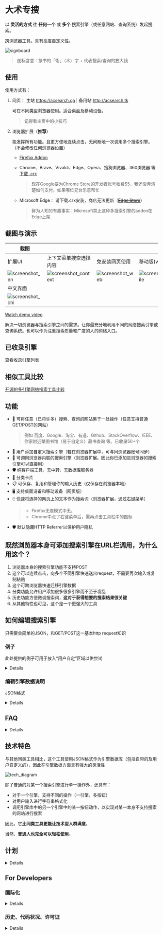 # 大术专搜

以 **灵活的方式** 往 **任何一个** 或 **多个** 搜索引擎（或任意网站、查询系统）发起搜索。

跨浏览器工具。具有高度自定义性。

![signboard](https://gitlab.com/garywill/bigSearch/-/raw/screenshot/signboard.png)

> 图标含意：篆书的「術」（术）字 + 代表搜索/查询的放大镜

## 使用

使用方式有：

1. 网页： 主站 https://acsearch.ga | 备用站 http://acsearch.tk

   可在不同类型浏览器使用。适合桌面及移动设备。
   
   > 记得看主页中的小技巧

2. 浏览器扩展（**推荐**）

   能发挥所有功能。且更方便地连续点击，无间断地一次调用多个搜索引擎。（不会修改任何浏览器设置）
   
   - [Firefox Addon](https://addons.mozilla.org/firefox/addon/big-search/) 
   
   - Chrome、Brave、Vivaldi、Edge、Opera、搜狗浏览器、360浏览器 等 [下载 .crx](https://gitlab.com/garywill/releaseapps-dl/-/tree/main)
     
     > 现在Google要为Chrome Store的开发者账号收费\$5，我还没弄清楚如何支付。如果哪位兄台乐意帮忙
   
   - Microsoft Edge： 请下载.crx安装，商店无法更新（~~[Edge Store](https://microsoftedge.microsoft.com/addons/detail/big-search/pdmlapcmibobkkchijgfeongemmepkbc)~~）
     
     > 鲜为人知的有趣事实：Microsoft禁止这种多搜索引擎的addon在Edge上架

## 截图与演示

| 截图                                                                                |                                                                                           |                                                                                   |                                                                                         |
| --------------------------------------------------------------------------------- | ----------------------------------------------------------------------------------------- | --------------------------------------------------------------------------------- | --------------------------------------------------------------------------------------- |
| 扩展UI                                                                              | 上下文菜单搜索选择内容                                                                               | 免安装网页使用                                                                           | 移动版(web)                                                                                |
| ![screenshot_en](https://gitlab.com/garywill/bigSearch/-/raw/screenshot/en.png)   | ![screenshot_context](https://gitlab.com/garywill/bigSearch/-/raw/screenshot/context.png) | ![screenshot_web](https://gitlab.com/garywill/bigSearch/-/raw/screenshot/web.png) | ![screenshot_mobile](https://gitlab.com/garywill/bigSearch/-/raw/screenshot/mobile.png) |
| 中文界面                                                                              |                                                                                           |                                                                                   |                                                                                         |
| ![screenshot_chi](https://gitlab.com/garywill/bigSearch/-/raw/screenshot/chi.png) |                                                                                           |                                                                                   |                                                                                         |

[Watch demo video](https://www.youtube.com/watch?v=hn5BkviAyvQ)

解决一切浏览器与搜索引擎之间的需求。让你最充分地利用不同的网络搜索引擎或查询系统。也可以作为注重搜索质量和广度的人的网络入口。

## 已收录引擎

[查看收录引擎列表](https://github.com/garywill/bigSearch/blob/list/list.md#list-of-build-in-search-engines-in-big-search)

## 相似工具比较

[开源的多引擎网络搜索工具比较](https://github.com/garywill/bigSearch/blob/list/list.md)

## 功能

- 🔎 可将任意（已将许多）搜索、查询的网站集于一处操作（任意支持普通GET/POST的网站）
  > 例如 百度、Google、淘宝、有道、Github、StackOverflow、IEEE、你家附近某图书馆（易于自定义）藏书查询 等。已收录50+个
- 🔎 用户添加自定义搜索引擎（若在浏览器扩展中，可与同浏览器账号同步）
- 🔎 可调用浏览器内联的搜索引擎（浏览器扩展。因此你已添加进浏览器的搜索引擎可以直接用）
- 🛡️ 纯客户端工具，无中转，无数据库服务器
- 📁 分类卡片
- 📋 可保存、复用和管理你的输入历史（仅保存在浏览器本地）
- 🖥️ 支持桌面设备和移动设备（网页版）
- 🖱️ 快速将选择的网页上的文本作为搜索词（浏览器扩展，通过右键菜单）
  > - Firefox无痕模式中无。
  > - Chrome中点了右键菜单后，需再点击工具栏中的图标
- 🛡️ 默认隐藏HTTP Referrer以保护用户隐私

## 既然浏览器本身可添加搜索引擎在URL栏调用，为什么用这个？

1. 浏览器本身的搜索引擎功能不支持POST
2. 这个可以连续点击，向多个不同引擎快速送出request，不需要再次输入或复制粘贴
3. 这个可跨浏览器快速迁移引擎数据
4. 分类功能允许用户添加很多很多引擎而不至于凌乱
5. 历史功能方便微调搜索词，**这对于获得想要的搜索结果很关键**
6. 从其他特性也可见，这个是一个更强大的工具

## 如何编辑搜索引擎

只需要会简单的JSON，和GET/POST这一基本http request知识

### 例子

此处提供的例子可用于放入“用户自定”区域以供尝试

<details>

```yaml
{
    "yahoo": {
        "dname": "Yahoo Search",
        "addr": "https://search.yahoo.com",
        "action": "https://search.yahoo.com/search",
        "kw_key": "q"
    },

    "google": {
        "dname": "Google",
        "addr": "https://www.google.com",
        "action": "https://www.google.com/search",
        "kw_key": "q",
        "btns": {
            "search": {
                "label": "Google Search"
            },
            "lucky": {
                "label": "I'm Feeling Lucky",
                "params": [
                    {"key":"btnI", "val": "1"}
                ]
            }
        }
    },

    "flathub": {
        "dname": "Flathub",
        "addr": "https://flathub.org/apps",
        "btns": {
            "search": {
                "label": "Search",
                "full_url": "https://flathub.org/apps/search/{0}"
            }
        }
    },

    "itunesapps": {
        "dname": "iTunes Apps (Google)",
        "addr": "https://www.apple.com/itunes/charts/free-apps/",
        "btns": {
            "search_apps": {
                "label": "Search Apps",
                "use_other_engine": {
                    "engine": "google",
                    "btn": "search"
                },
                "kw_format": "{0} site:apple.com/*app"
            }
        }
    }
}
```

</details>

### 编辑引擎数据说明

JSON格式

<details>

```yaml
// # 按钮之下的某些键值可覆盖引擎名下的键值
{
    "引擎名": {
        "dname": "引擎显示名字", 
        "addr": "主页URL", 
        "tip": "引擎提示文字",  // # 可选
        "action": "默认操作url", 
        // # 例如，https://search-engine.com/search?q=输入内容，
        // # 则action为https://search-engine.com/search
        "kw_key": "query string中关键字的键名", // # 上例中，此处为q
        "allow_referer": false, // # false(default)/true 可选
        "method": "get/post",  // # 默认为get
        "charset": "UTF-8/gb2312/gb18030/big5/....", // # 默认UTF-8
        "kw_replace": [ [" ", "-"] ] ,  // # 可选，关键字中需要替换的字符，此例将空格替换为'-'
        "kw_format": "格式化关键字{0}后的样子", // # 可选. {0}即常见的%s

        "btns": {  // # 若没有此项，则显示一个"搜索"按钮，点击按钮为默认行动
            "按钮名": {
                "label": "按钮显示文字",
                "btn_tip": "提示文字",
                "params":[   // # 可选，该操作所需的query string中关键字之外的键和值
                    {"key": "键", "val": "值"},
                    // # 例如，https://search-engine.com/search?q=输入内容&option=searchall
                    // # 则 {key: "option", val: "searchall"},
                ],
                "full_url": "http://www.example.com/search/{0}",   // # 可选，使用get method时的整个url
                "use_other_engine": { "engine": "引擎名", "btn": "按钮名" }, // # 可选，使用另一个引擎来操作
            },

        }
    },
    ......
};
```

> 用户使用了JSON自定义引擎后，我们鼓励用户也将数据提交回上游源代码。引擎数据为AGPL自由代码。

> `enginesdata.js`是收录搜索引擎的数据，若要添加搜索引擎使被收录，往这里添加。

</details>

## FAQ

<details>

**Q：我使用大术专搜来搜索时，输入的内容是否会被收集？**

A：不会，我们不收集任何用户输入的内容。输入的内容直接发送到你点击调用的对应网站，无中转

**Q：我的搜索历史储存在哪里？**

A：仅储存在浏览器localStorage中

**Q：你们有网页版本，也有浏览器扩展版本，那么浏览器扩展是可以“离线使用”的吗？**

A: 浏览器扩展的功能是可以“离线使用”的，js等代码都在本地扩展中

</details>

## 技术特色

与其他同类工具相比，这个工具使用JSON格式作为引擎数据库（包括自带的及用户自定义的），因此在引擎数据方面具有强大的灵活性

![tech_diagram](https://gitlab.com/garywill/bigSearch/-/raw/screenshot/tech.png)

除了普通的对某一个搜索引擎进行单一操作外，还具有：

- 对于一个引擎，支持不同的操作（一引擎，多按钮）
- 对用户输入进行字符串格式化
- 调用引擎库中的另一个引擎中的某一按钮动作，以实现对某一本身不支持搜索的网站进行搜索

因此，它**比同类工具更能让技术型人群满意**。

当然，**普通人也完全可以轻松使用**。

## 计划

<details>

- 增加非搜索导航功能
- 兼容OpenSearch
- 尝试支持基于Ajax的搜索（浏览器扩展）
- 在终端内调用的CLI

</details>

## For Developers

### 国际化

<details>

因为目前只有2种语言，尚未使用任何框架，只用了一个简单函数实现多语言。

对于要多语言的字符串（单独是英文也行），使用JS函数`i18n()`，其输入参数可以是：

- 一个字符串数组（仅中文及英文两种语言时用）。`[0]`内为中文，`[1]`内为英文
- 一个Object如 `{zh: "这是中文, en: "这是英文", fr: "这是法文"}`

该函数执行时会返回对应语言的一个字符串

如果你想添加一个仅针对某一语言用户的搜索引擎，可以在引擎数据中使用`visible_lang`，以使它只对某语言可见。

</details>

### 历史、代码状况、许可证

<details>

这工具的代码一部分最早可追溯到2008年左右。2015年首次发布在网上可公开使用。2020年代初，才发现webExtension和JS已经标准化，于是做出了浏览器扩展版本。（是的，慢慢地发展，不是全职的）

核心部分有过重构。尽管UI部分有些代码不能叫很好，但**这个东西一直很好用**。喜欢还请不吝Star🌟。

已给了搜索引擎数据`enginesdata.js`AGPL自由许可（欢迎来添加引擎数据哦💚。或者，你觉得有什么比AGPL更适合这些数据的许可🤝）。若需要整个项目的自由许可，欢迎讨论🧡（open an issue）。

[Change log](https://addons.mozilla.org/firefox/addon/big-search/versions/)

</details>
